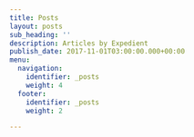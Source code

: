 ```yaml
---
title: Posts
layout: posts
sub_heading: ''
description: Articles by Expedient
publish_date: 2017-11-01T03:00:00.000+00:00
menu:
  navigation:
    identifier: _posts
    weight: 4
  footer:
    identifier: _posts
    weight: 2

---
```

